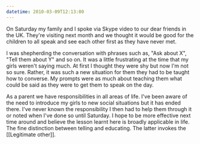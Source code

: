 ```yaml
---
datetime: 2010-03-09T12:13:00
---
```

On Saturday my family and I spoke via Skype video to our dear friends in the UK. They're visiting next month and we thought it would be good for the children to all speak and see each other first as they have never met.

I was shepherding the conversation with phrases such as, "Ask about X", "Tell them about Y" and so on. It was a little frustrating at the time that my girls weren't saying much. At first I thought they were shy but now I'm not so sure. Rather, it was such a new situation for them they had to be taught how to converse. My prompts were as much about teaching them what could be said as they were to get them to speak on the day.

As a parent we have responsibilities in all areas of life. I've been aware of the need to introduce my girls to new social situations but it has ended there. I've never known the responsibility I then had to help them through it or noted when I've done so until Saturday. I hope to be more effective next time around and believe the lesson learnt here is broadly applicable in life. The fine distinction between telling and educating. The latter invokes the [[Legitimate other]].

